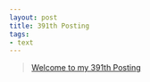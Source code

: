 ```yaml
---
layout: post
title: 391th Posting
tags: 
- text
---
```


> [Welcome to my 391th Posting](https://janghan-kor.tistory.com/1518)

